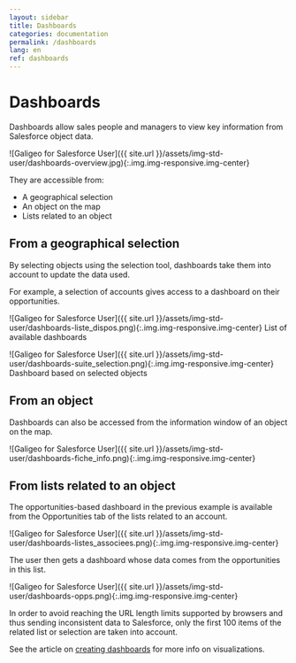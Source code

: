 ```yaml
---
layout: sidebar
title: Dashboards
categories: documentation
permalink: /dashboards
lang: en
ref: dashboards
---
```


# Dashboards

Dashboards allow sales people and managers to view key information from Salesforce object data.

![Galigeo for Salesforce User]({{ site.url }}/assets/img-std-user/dashboards-overview.jpg){:.img.img-responsive.img-center}

They are accessible from:

- A geographical selection
- An object on the map
- Lists related to an object

## From a geographical selection

By selecting objects using the selection tool, dashboards take them into account to update the data used.

For example, a selection of accounts gives access to a dashboard on their opportunities.

![Galigeo for Salesforce User]({{ site.url }}/assets/img-std-user/dashboards-liste_dispos.png){:.img.img-responsive.img-center}
List of available dashboards

![Galigeo for Salesforce User]({{ site.url }}/assets/img-std-user/dashboards-suite_selection.png){:.img.img-responsive.img-center}
Dashboard based on selected objects

## From an object

Dashboards can also be accessed from the information window of an object on the map.

![Galigeo for Salesforce User]({{ site.url }}/assets/img-std-user/dashboards-fiche_info.png){:.img.img-responsive.img-center}

## From lists related to an object

The opportunities-based dashboard in the previous example is available from the Opportunities tab of the lists related to an account.

![Galigeo for Salesforce User]({{ site.url }}/assets/img-std-user/dashboards-listes_associees.png){:.img.img-responsive.img-center}

The user then gets a dashboard whose data comes from the opportunities in this list.

![Galigeo for Salesforce User]({{ site.url }}/assets/img-std-user/dashboards-opps.png){:.img.img-responsive.img-center}

<div class="alert alert-info" role="alert">In order to avoid reaching the URL length limits supported by browsers and thus sending inconsistent data to Salesforce, only the first 100 items of the related list or selection are taken into account.</div>

See the article on [creating dashboards](/dashboards-admin) for more info on visualizations.